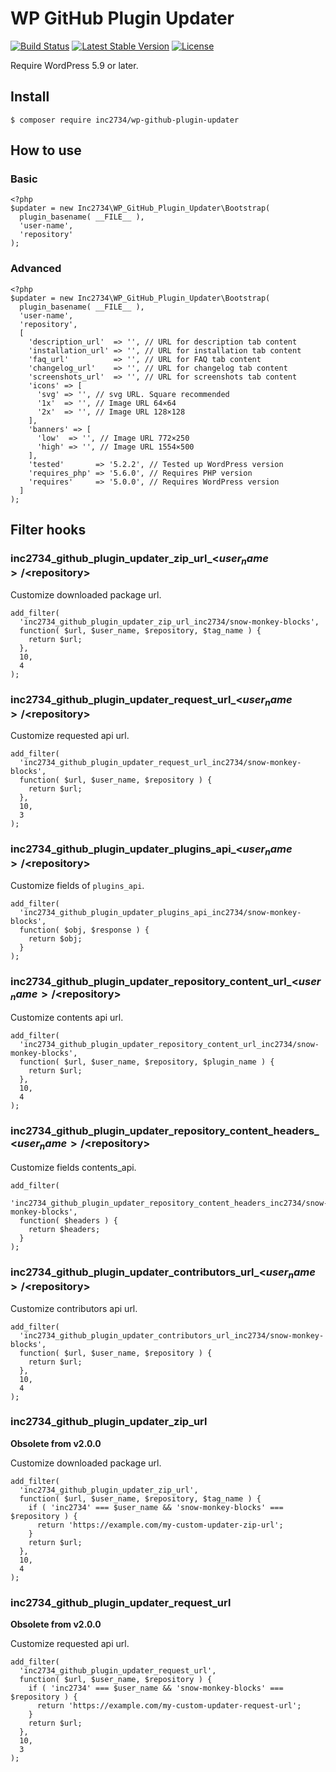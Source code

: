 # WP GitHub Plugin Updater

[![Build Status](https://travis-ci.com/inc2734/wp-github-plugin-updater.svg?branch=master)](https://travis-ci.com/inc2734/wp-github-plugin-updater)
[![Latest Stable Version](https://poser.pugx.org/inc2734/wp-github-plugin-updater/v/stable)](https://packagist.org/packages/inc2734/wp-github-plugin-updater)
[![License](https://poser.pugx.org/inc2734/wp-github-plugin-updater/license)](https://packagist.org/packages/inc2734/wp-github-plugin-updater)

Require WordPress 5.9 or later.

## Install
```
$ composer require inc2734/wp-github-plugin-updater
```

## How to use
### Basic
```
<?php
$updater = new Inc2734\WP_GitHub_Plugin_Updater\Bootstrap(
  plugin_basename( __FILE__ ),
  'user-name',
  'repository'
);
```

### Advanced
```
<?php
$updater = new Inc2734\WP_GitHub_Plugin_Updater\Bootstrap(
  plugin_basename( __FILE__ ),
  'user-name',
  'repository',
  [
    'description_url'  => '', // URL for description tab content
    'installation_url' => '', // URL for installation tab content
    'faq_url'          => '', // URL for FAQ tab content
    'changelog_url'    => '', // URL for changelog tab content
    'screenshots_url'  => '', // URL for screenshots tab content
    'icons' => [
      'svg' => '', // svg URL. Square recommended
      '1x'  => '', // Image URL 64×64
      '2x'  => '', // Image URL 128×128
    ],
    'banners' => [
      'low'  => '', // Image URL 772×250
      'high' => '', // Image URL 1554×500
    ],
    'tested'       => '5.2.2', // Tested up WordPress version
    'requires_php' => '5.6.0', // Requires PHP version
    'requires'     => '5.0.0', // Requires WordPress version
  ]
);
```

## Filter hooks
### inc2734_github_plugin_updater_zip_url_<$user_name>/<$repository>

Customize downloaded package url.

```
add_filter(
  'inc2734_github_plugin_updater_zip_url_inc2734/snow-monkey-blocks',
  function( $url, $user_name, $repository, $tag_name ) {
    return $url;
  },
  10,
  4
);
```

### inc2734_github_plugin_updater_request_url_<$user_name>/<$repository>

Customize requested api url.

```
add_filter(
  'inc2734_github_plugin_updater_request_url_inc2734/snow-monkey-blocks',
  function( $url, $user_name, $repository ) {
    return $url;
  },
  10,
  3
);
```

### inc2734_github_plugin_updater_plugins_api_<$user_name>/<$repository>

Customize fields of `plugins_api`.

```
add_filter(
  'inc2734_github_plugin_updater_plugins_api_inc2734/snow-monkey-blocks',
  function( $obj, $response ) {
    return $obj;
  }
);
```

### inc2734_github_plugin_updater_repository_content_url_<$user_name>/<$repository>

Customize contents api url.

```
add_filter(
  'inc2734_github_plugin_updater_repository_content_url_inc2734/snow-monkey-blocks',
  function( $url, $user_name, $repository, $plugin_name ) {
    return $url;
  },
  10,
  4
);
```

### inc2734_github_plugin_updater_repository_content_headers_<$user_name>/<$repository>

Customize fields contents_api.

```
add_filter(
  'inc2734_github_plugin_updater_repository_content_headers_inc2734/snow-monkey-blocks',
  function( $headers ) {
    return $headers;
  }
);
```

### inc2734_github_plugin_updater_contributors_url_<$user_name>/<$repository>

Customize contributors api url.

```
add_filter(
  'inc2734_github_plugin_updater_contributors_url_inc2734/snow-monkey-blocks',
  function( $url, $user_name, $repository ) {
    return $url;
  },
  10,
  4
);
```

### inc2734_github_plugin_updater_zip_url

**Obsolete from v2.0.0**

Customize downloaded package url.

```
add_filter(
  'inc2734_github_plugin_updater_zip_url',
  function( $url, $user_name, $repository, $tag_name ) {
    if ( 'inc2734' === $user_name && 'snow-monkey-blocks' === $repository ) {
      return 'https://example.com/my-custom-updater-zip-url';
    }
    return $url;
  },
  10,
  4
);
```

### inc2734_github_plugin_updater_request_url

**Obsolete from v2.0.0**

Customize requested api url.

```
add_filter(
  'inc2734_github_plugin_updater_request_url',
  function( $url, $user_name, $repository ) {
    if ( 'inc2734' === $user_name && 'snow-monkey-blocks' === $repository ) {
      return 'https://example.com/my-custom-updater-request-url';
    }
    return $url;
  },
  10,
  3
);
```
